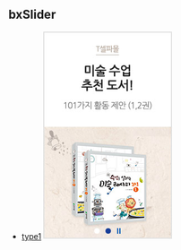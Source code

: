 ## bxSlider
	
	
 - [type1](https://github.com/Guide-Line/Auction-promotion-guide/blob/master/list/goods_c1_list.html)
 ![Alt text](images/type1.jpg)
 
 

